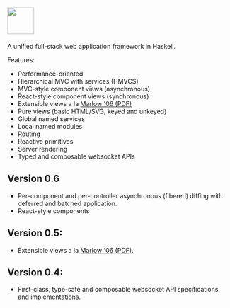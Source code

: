 # <a href='https://github.com/grumply/pure'><img src='https://github.com/grumply/pure/blob/0379442b5e05ef2d967a855bfd950ae770189db6/logo/pure.svg' height='60'></a>

A unified full-stack web application framework in Haskell. 

Features:

* Performance-oriented
* Hierarchical MVC with services (HMVCS)
* MVC-style component views (asynchronous)
* React-style component views (synchronous)
* Extensible views a la [Marlow '06 (PDF)](http://simonmar.github.io/bib/papers/ext-exceptions.pdf)
* Pure views (basic HTML/SVG, keyed and unkeyed)
* Global named services
* Local named modules
* Routing
* Reactive primitives
* Server rendering
* Typed and composable websocket APIs

## Version 0.6

* Per-component and per-controller asynchronous (fibered) diffing with deferred and batched application. 
* React-style components

## Version 0.5:

* Extensible views a la [Marlow '06 (PDF)](http://simonmar.github.io/bib/papers/ext-exceptions.pdf).

## Version 0.4:

* First-class, type-safe and composable websocket API specifications and implementations.
